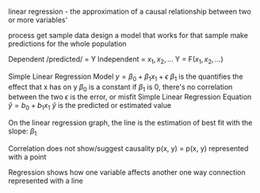 linear regression - the approximation of a causal relationship between two or more variables'

process 
	get sample data
	design a model that works for that sample
	make predictions for the whole population

Dependent /predicted/ = Y
Independent = $x_1, x_2,...$
	Y = F($x_1, x_2,...$)

Simple Linear Regression Model
$y = \beta_0 + \beta_1 x_1 + \epsilon$
	$\beta_1$ is the quantifies the effect that x has on y
		$\beta_0$ is a constant
		if $\beta_1$ is 0, there's no correlation between the two
				$\epsilon$ is the error, or misfit
Simple Linear Regression Equation
$\hat{y} = b_0 + b_1 x_1$
	$\hat{y}$ is the predicted or estimated value

On the linear regression graph, the line is the estimation of best fit with the slope: $\beta_1$ 

Correlation does not show/suggest causality
	p(x, y) = p(x, y)
	represented with a point

Regression shows how one variable affects another
	one way connection
	represented with a line